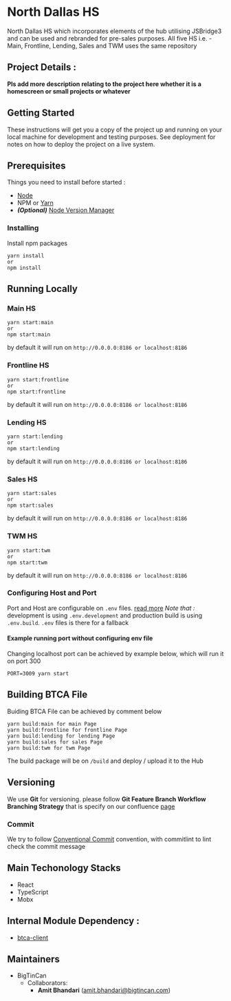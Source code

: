 # North Dallas HS

North Dallas HS which incorporates elements of the hub utilising JSBridge3 and can be used and rebranded for pre-sales purposes.
All five HS i.e. - Main, Frontline, Lending, Sales and TWM uses the same repository

## Project Details :

**Pls add more description relating to the project here whether it is a homescreen or small projects or whatever**

## Getting Started

These instructions will get you a copy of the project up and running on your local machine for development and testing purposes.
See deployment for notes on how to deploy the project on a live system.

## Prerequisites

Things you need to install before started :

- [Node](https://nodejs.org/en/download/)
- NPM or [Yarn](https://yarnpkg.com/lang/en/docs/install/)
- **_(Optional)_** [Node Version Manager](https://github.com/nvm-sh/nvm)

### Installing

Install npm packages

```
yarn install
or
npm install
```

## Running Locally

### Main HS

```
yarn start:main
or
npm start:main
```

by default it will run on `http://0.0.0.0:8186 or localhost:8186`

### Frontline HS

```
yarn start:frontline
or
npm start:frontline
```

by default it will run on `http://0.0.0.0:8186 or localhost:8186`

### Lending HS

```
yarn start:lending
or
npm start:lending
```

by default it will run on `http://0.0.0.0:8186 or localhost:8186`

### Sales HS

```
yarn start:sales
or
npm start:sales
```

by default it will run on `http://0.0.0.0:8186 or localhost:8186`

### TWM HS

```
yarn start:twm
or
npm start:twm
```

by default it will run on `http://0.0.0.0:8186 or localhost:8186`

### Configuring Host and Port

Port and Host are configurable on `.env` files. [read more](https://www.npmjs.com/package/dotenv#usage)
_Note that :_ development is using `.env.development` and production build is using `.env.build`. `.env` files is there for a fallback

#### Example running port without configuring env file

Changing localhost port can be achieved by example below, which will run it on port 300

```
PORT=3009 yarn start
```

## Building BTCA File

Buiding BTCA File can be achieved by comment below

```
yarn build:main for main Page
yarn build:frontline for frontline Page
yarn build:lending for lending Page
yarn build:sales for sales Page
yarn build:twm for twm Page

```

The build package will be on `/build` and deploy / upload it to the Hub

## Versioning

We use **Git** for versioning. please follow **Git Feature Branch Workflow Branching Strategy** that is specify on our confluence [page](https://bigtincan.atlassian.net/wiki/spaces/GS/pages/745832520/Branching+Strategy)

### Commit

We try to follow [Conventional Commit](https://www.conventionalcommits.org/en/v1.0.0/) convention, with commitlint to lint check the commit message

## Main Techonology Stacks

- React
- TypeScript
- Mobx

## Internal Module Dependency :

- [btca-client](https://www.npmjs.com/package/btca-client)

## Maintainers

- BigTinCan
  - Collaborators:
    - **Amit Bhandari** (amit.bhandari@bigtincan.com)
